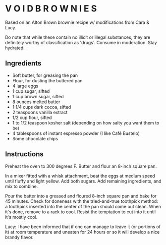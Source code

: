 V O I D B R O W N I E S 
=======================

Based on an Alton Brown brownie recipe w/ modifications from Cara & Lucy.

Do note that while these contain no illicit or illegal substances, they are definitely worthy of classification as 'drugs'. Consume in moderation. Stay hydrated.

Ingredients
-----------

 + Soft butter, for greasing the pan
 + Flour, for dusting the buttered pan
 + 4 large eggs
 + 1 cup sugar, sifted
 + 1 cup brown sugar, sifted
 + 8 ounces melted butter
 + 1 1/4 cups dark cocoa, sifted
 + 2 teaspoons vanilla extract
 + 1/2 cup flour, sifted
 + 1 to 1/2 teaspoon kosher salt (depending on how salty you want them to be)
 + 4 tablespoons of instant espresso powder (I like Café Bustelo)
 + Some chocolate chips
 
Instructions
------------

Preheat the oven to 300 degrees F. Butter and flour an 8-inch square pan.

In a mixer fitted with a whisk attachment, beat the eggs at medium speed until fluffy and light yellow. Add both sugars. Add remaining ingredients, and mix to combine.

Pour the batter into a greased and floured 8-inch square pan and bake for 45 minutes. Check for doneness with the tried-and-true toothpick method: a toothpick inserted into the center of the pan should come out clean. When it's done, remove to a rack to cool. Resist the temptation to cut into it until it's mostly cool.

Lucy: I have been informed that if one can manage to leave it (or portions of it) at room temperature and uneaten for 24 hours or so it will develop a nice brandy flavor. 
